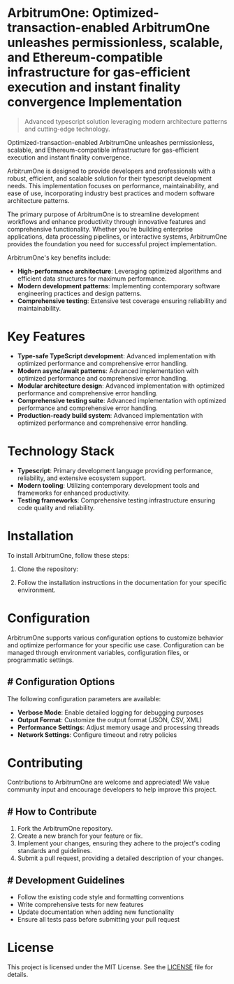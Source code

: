 <!-- fallback_ArbitrumOne_20250803015147_33360 -->

# ArbitrumOne: Optimized-transaction-enabled ArbitrumOne unleashes permissionless, scalable, and Ethereum-compatible infrastructure for gas-efficient execution and instant finality convergence Implementation
> Advanced typescript solution leveraging modern architecture patterns and cutting-edge technology.

Optimized-transaction-enabled ArbitrumOne unleashes permissionless, scalable, and Ethereum-compatible infrastructure for gas-efficient execution and instant finality convergence.

ArbitrumOne is designed to provide developers and professionals with a robust, efficient, and scalable solution for their typescript development needs. This implementation focuses on performance, maintainability, and ease of use, incorporating industry best practices and modern software architecture patterns.

The primary purpose of ArbitrumOne is to streamline development workflows and enhance productivity through innovative features and comprehensive functionality. Whether you're building enterprise applications, data processing pipelines, or interactive systems, ArbitrumOne provides the foundation you need for successful project implementation.

ArbitrumOne's key benefits include:

* **High-performance architecture**: Leveraging optimized algorithms and efficient data structures for maximum performance.
* **Modern development patterns**: Implementing contemporary software engineering practices and design patterns.
* **Comprehensive testing**: Extensive test coverage ensuring reliability and maintainability.

# Key Features

* **Type-safe TypeScript development**: Advanced implementation with optimized performance and comprehensive error handling.
* **Modern async/await patterns**: Advanced implementation with optimized performance and comprehensive error handling.
* **Modular architecture design**: Advanced implementation with optimized performance and comprehensive error handling.
* **Comprehensive testing suite**: Advanced implementation with optimized performance and comprehensive error handling.
* **Production-ready build system**: Advanced implementation with optimized performance and comprehensive error handling.

# Technology Stack

* **Typescript**: Primary development language providing performance, reliability, and extensive ecosystem support.
* **Modern tooling**: Utilizing contemporary development tools and frameworks for enhanced productivity.
* **Testing frameworks**: Comprehensive testing infrastructure ensuring code quality and reliability.

# Installation

To install ArbitrumOne, follow these steps:

1. Clone the repository:


2. Follow the installation instructions in the documentation for your specific environment.

# Configuration

ArbitrumOne supports various configuration options to customize behavior and optimize performance for your specific use case. Configuration can be managed through environment variables, configuration files, or programmatic settings.

## # Configuration Options

The following configuration parameters are available:

* **Verbose Mode**: Enable detailed logging for debugging purposes
* **Output Format**: Customize the output format (JSON, CSV, XML)
* **Performance Settings**: Adjust memory usage and processing threads
* **Network Settings**: Configure timeout and retry policies

# Contributing

Contributions to ArbitrumOne are welcome and appreciated! We value community input and encourage developers to help improve this project.

## # How to Contribute

1. Fork the ArbitrumOne repository.
2. Create a new branch for your feature or fix.
3. Implement your changes, ensuring they adhere to the project's coding standards and guidelines.
4. Submit a pull request, providing a detailed description of your changes.

## # Development Guidelines

* Follow the existing code style and formatting conventions
* Write comprehensive tests for new features
* Update documentation when adding new functionality
* Ensure all tests pass before submitting your pull request

# License

This project is licensed under the MIT License. See the [LICENSE](https://github.com/gary111868/ArbitrumOne/blob/main/LICENSE) file for details.
